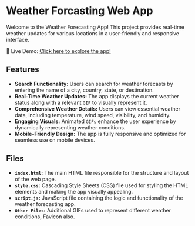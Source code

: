 # Weather Forcasting Web App
Welcome to the Weather Forecasting App! This project provides real-time weather updates for various locations in a user-friendly and responsive interface.

🔗 Live Demo: [Click here to explore the app!](https://anjali-weather-application.netlify.app/)


## Features  

- **Search Functionality:** Users can search for weather forecasts by entering the name of a city, country, state, or destination.  
- **Real-Time Weather Updates:** The app displays the current weather status along with a relevant `GIF` to visually represent it.  
- **Comprehensive Weather Details:** Users can view essential weather data, including temperature, wind speed, visibility, and humidity.  
- **Engaging Visuals:** Animated `GIFs` enhance the user experience by dynamically representing weather conditions.  
- **Mobile-Friendly Design:** The app is fully responsive and optimized for seamless use on mobile devices.  

## Files

- **`index.html`:** The main HTML file responsible for the structure and layout of the web page.
- **`style.css`:** Cascading Style Sheets (CSS) file used for styling the HTML elements and making the app visually appealing.
- **`script.js`:** JavaScript file containing the logic and functionality of the weather forecasting app.
- **`Other Files`:** Additional GIFs used to represent different weather conditions, Favicon also.
